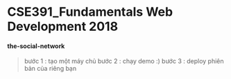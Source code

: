 CSE391_Fundamentals Web Development 2018
========================================

#### the-social-network
> bước 1 : tạo một máy chủ
> bước 2 : chạy demo :)
> bước 3 : deploy phiên bản của riêng bạn 
